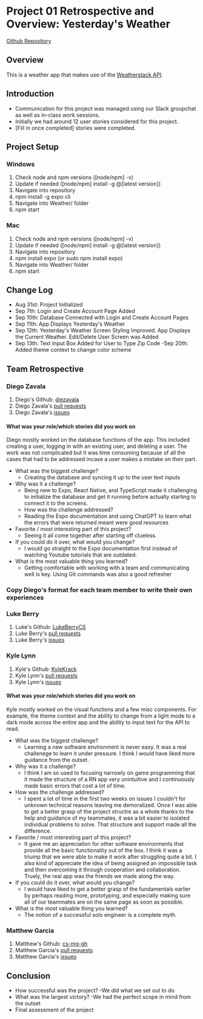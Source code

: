 # Project 01 Retrospective and Overview: Yesterday's Weather

[Github Repository](https://github.com/cs-mg-gh/cst438project01group09)

## Overview

This is a weather app that makes use of the [Weatherstack API](https://weatherstack.com/).

## Introduction

- Communication for this project was managed using our Slack groupchat as well as in-class work sessions.
- Initially we had around 12 user stories considered for this project.
- [Fill in once completed] stories were completed.

## Project Setup

### Windows

1. Check node and npm versions ([node/npm] -v)
2. Update if needed ([node/npm] install -g @[latest version])
3. Navigate into repository
4. npm install -g expo cli
5. Navigate into Weather/ folder
6. npm start

### Mac

1. Check node and npm versions ([node/npm] -v)
2. Update if needed ([node/npm] install -g @[latest version])
3. Navigate into repository
4. npm install expo (or sudo npm install expo)
5. Navigate into Weather/ folder
6. npm start

## Change Log

- Aug 31st: Project Initialized
- Sep 7th: Login and Create Account Page Added
- Sep 10th: Database Connected with Login and Create Account Pages
- Sep 11th: App Displays Yesterday's Weather
- Sep 12th: Yesterday's Weather Screen Styling Improved. App Displays the Current Weather. Edit/Delete User Screen was Added
- Sep 13th: Text Input Box Added for User to Type Zip Code
  -Sep 20th: Added theme context to change color scheme

## Team Retrospective

### Diego Zavala

1. Diego's Github: [diezavala](https://github.com/diezavala)
2. Diego Zavala's [pull requests](https://github.com/cs-mg-gh/cst438project01group09/pulls?q=is%3Apr+is%3Aclosed+author%3Adiezavala)
3. Diego Zavala's [issues](https://github.com/cs-mg-gh/cst438project01group09/issues?q=is%3Aissue+is%3Aclosed+assignee%3Adiezavala)

#### What was your role/which stories did you work on

Diego mostly worked on the database functions of the app. This included creating a user, logging in with an existing user, and deleting a user. The work was not complicated but it was time consuming because of all the cases that had to be addressed incase a user makes a mistake on their part.

- What was the biggest challenge?
  - Creating the database and syncing it up to the user text inputs
- Why was it a challenge?
  - Being new to Expo, React Native, and TypeScript made it challenging to initialize the database and get it running before actually starting to connect it to the screens.
  - How was the challenge addressed?
  - Reading the Expo documentation and using ChatGPT to learn what the errors that were returned meant were good resources
- Favorite / most interesting part of this project?
  - Seeing it all come together after starting off clueless.
- If you could do it over, what would you change?
  - I would go straight to the Expo documentation first instead of watching Youtube tutorials that are outdated.
- What is the most valuable thing you learned?
  - Getting comfortable with working with a team and communicating well is key. Using Git commands was also a good refresher

### Copy Diego's format for each team member to write their own experiences

### Luke Berry

1. Luke's Github: [LukeBerryCS](https://github.com/LukeBerryCS)
2. Luke Berry's [pull requests](https://github.com/cs-mg-gh/cst438project01group09/pulls?q=is%3Apr+is%3Aclosed+author%3ALukeBerryCS)
3. Luke Berry's [issues](https://github.com/cs-mg-gh/cst438project01group09/issues?q=is%3Aissue+is%3Aclosed+assignee%3ALukeBerryCS)

### Kyle Lynn

1. Kyle's Github: [KyleKrack](https://github.com/KyleKrack)
2. Kyle Lynn's [pull requests](https://github.com/cs-mg-gh/cst438project01group09/pulls?q=is%3Apr+is%3Aclosed+author%3AKyleKrack)
3. Kyle Lynn's [issues](https://github.com/cs-mg-gh/cst438project01group09/issues?q=is%3Aissue+is%3Aclosed+assignee%3AKyleKrack)

#### What was your role/which stories did you work on

Kyle mostly worked on the visual functions and a few misc components. For example, the theme context and the ability to change from a light mode to a dark mode across the entire app and the ability to input text for the API to read.

- What was the biggest challenge?
  - Learning a new software environment is never easy. It was a real challenege to learn it under pressure. I think I would have liked more guidance from the outset.
- Why was it a challenge?
  - I think I am so used to focusing narrowly on game programming that it made the structure of a RN app very unintuitive and I continuously made basic errors that cost a lot of time.
- How was the challenge addressed?
  - I spent a lot of time in the first two weeks on issues I couldn't for unknown technical reasons leaving me demoralized. Once I was able to get a better grasp of the project structre as a whole thanks to the help and guidance of my teammates, it was a bit easier to isolated individual problems to solve. That structure and support made all the difference.
- Favorite / most interesting part of this project?
  - It gave me an appreciation for other software environments that provide all the basic functionality out of the box. I think it was a triump that we were able to make it work after struggling quite a bit. I also kind of appreciate the idea of being assigned an impossible task and then overcoming it through cooperation and collaboration. Truely, the real app was the friends we made along the way.
- If you could do it over, what would you change?
  - I would have liked to get a better grasp of the fundamentals earlier by perhaps reading more, prototyping, and especially making sure all of our teammates are on the same page as soon as possible.
- What is the most valuable thing you learned?
  - The notion of a successful solo engineer is a complete myth.

### Matthew Garcia

1. Matthew's Github: [cs-mg-gh](https://github.com/cs-mg-gh)
2. Matthew Garcia's [pull requests](https://github.com/cs-mg-gh/cst438project01group09/pulls?q=is%3Apr+is%3Aclosed+author%3Acs-mg-gh)
3. Matthew Garcia's [issues](https://github.com/cs-mg-gh/cst438project01group09/issues?q=is%3Aissue+is%3Aclosed+assignee%3Acs-mg-gh)

## Conclusion

- How successful was the project?
  -We did what we set out to do
- What was the largest victory?
  -We had the perfect scope in mind from the outset
- Final assessment of the project
